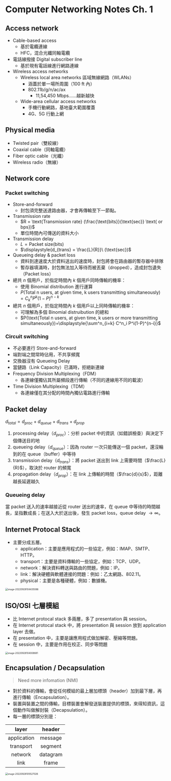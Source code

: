 # Computer Networking Notes Ch. 1

## Access network

- Cable-based access
  - 基於電纜連線
  - HFC，混合光纖同軸電纜
- 電話線撥接 Digital subscriber line
  - 基於現有電話線進行網路連線
- Wireless access networks
  - Wireless local area networks 區域無線網路（WLANs）
    - 涵蓋於單一場所周圍（100 ft 內）
    - 802.11b/g/n/ac/ax
      - 11,54,450 Mbps......越新越快
  - Wide-area cellular access networks
    - 手機行動網路，基地臺大範圍覆蓋
    - 4G、5G 行動上網

## Physical media

- Twisted pair（雙絞線）
- Coaxial cable（同軸電纜）
- Fiber optic cable（光纖）
- Wireless radio（無線）

## Network core

### Packet switching

- Store-and-forward
  - 封包須完整送達路由器，才會再傳輸至下一節點。
- Transmission rate
  - $R = \text{Transmission rate} (\frac{\text{bits}}{\text{sec}} \text{ or bps})$
  - 單位時間內可傳送的資料大小
- Transmission delay
  - $L = \text{Packet size} (\text{bits})$
  - $\displaystyle{d_{trans} = \frac{L}{R}}\ (\text{sec})$
- Queueing delay & packet loss
  - 資料到達速度大於資料送出的速度時，封包將會在路由器的暫存器中排隊
  - 暫存器填滿時，封包無法加入等待而被丟棄（dropped），造成封包遺失（Packet loss）
- 總共 $n$ 個用戶，於指定時間內 $k$ 個用戶同時傳輸的機率：
  - 使用 Binomial distribution 進行運算
  - $P(\text{Total n users, at given time, k users transmitting simultaneously})=\displaystyle{C^n_k P^k(1-P)^{n-k}}$
- 總共 $n$ 個用戶，於指定時間內 $k$ 個用戶以上同時傳輸的機率：
  - 可理解為多個 Binomial distruibution 的總和
  - $P(\text{Total n users, at given time, k users or more transmitting simultaneously})=\displaystyle{\sum^n_{i=k} C^n_i P^i(1-P)^{n-i}}$

### Circuit switching

- 不必要進行 Store-and-forward
- 端對端之間常時佔用，不共享頻寬
- 交換器沒有 Queueing Delay
- 當鏈路（Link Capacity）已滿時，拒絕新連線
- Frequency Division Multiplexing（FDM）
  - 各連線僅獨佔其所屬頻段進行傳輸（不同的連線用不同的載波）
- Time Division Multiplexing（TDM）
  - 各連線僅在其分配的時間內獨佔電路進行傳輸

## Packet delay

$d_{total} = d_{proc} + d_{queue} + d_{trans} + d_{prop}$

1. processing delay（$d_{proc}$）：分析 packet 中的資訊（如錯誤檢查）與決定下個傳送目的地
2. queueing delay（$d_{queue}$）：因為 router 一次只能傳送一個 packet，還沒輪到的在 queue（buffer）中等待
3. transmission delay（$d_{trans}$）：將 packet 送出到 link 上需要時間（$\frac{L}{R}$），取決於 router 的頻寬
4. propagation delay（$d_{prop}$）：在 link 上傳輸的時間（$\frac{d}{s}$），距離越長延遲越久

### Queueing delay

當 packet 送入的速率越接近從 router 送出的速率，在 queue 中等待的時間越長，呈指數成長；在送入大於送出後，發生 packet loss，queue delay $\rightarrow \infty$。

## Internet Protocal Stack

- 主要分成五層。
  - application：主要是應用程式的一些協定，例如：IMAP、SMTP、HTTP。
  - transport：主要是資料傳輸的一些協定，例如：TCP、UDP。
  - network：解決資料轉送與路由的問題，例如：IP。
  - link：解決硬體與軟體連接的問題：例如：乙太網路、802.11。
  - physical：主要是各種硬體，例如：數據機。


<img src="https://i.imgur.com/ROfdnT7.png" alt="image-20220928104435086" style="zoom:50%;" />

## ISO/OSI 七層模組

- 比 Internet protocal stack 多兩層，多了 presentation 與 session。
- 在 Internet protocal stack 中，將 presentation 與 session 放到 application layer 去做。
- 在 presentation 中，主要是讓應用程式做加解密、壓縮等問題。
- 在 session 中，主要是作用在校正、同步等問題


<img src="https://i.imgur.com/qq7pbfN.png" alt="image-20220928104008681" style="zoom:50%;" />

## Encapsulation / Decapsulation

> Need more infomation (NMI)

- 對於資料的傳輸，會從任何模組的最上層加標頭（header）加到最下層，再進行傳輸（Encapsulation）。
- 裝置與裝置之間的傳輸，目標裝置會解發送裝置提供的標頭，來得知資訊，這個動作叫做解封裝（Decapsulation）。
- 每一層的標頭分別是：

|    layer    |  header  |
| :---------: | :------: |
| application | message  |
|  transport  | segment  |
|   network   | datagram |
|    link     |  frame   |


<img src="https://i.imgur.com/eepuz5p.png" alt="image-20220928105527026" style="zoom: 50%;" />
